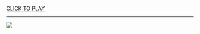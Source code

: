 
<a href="https://premium76.site?title=unblocked_games_s3&ref=13M">CLICK TO PLAY</a></h3>
<hr>

<a href="https://premium76.site?title=unblocked_games_s3&ref=13M"><img src="https://clearcache.store/games.png"></a>


